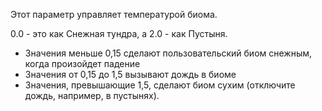 Этот параметр управляет температурой биома.

0.0 - это как Снежная тундра, а 2.0 - как Пустыня.

* Значения меньше 0,15 сделают пользовательский биом снежным, когда произойдет падение
* Значения от 0,15 до 1,5 вызывают дождь в биоме
* Значения, превышающие 1,5, сделают биом сухим (отключите дождь, например, в пустынях).